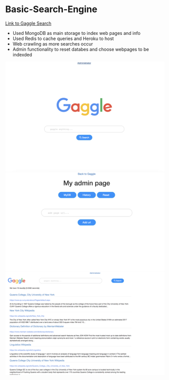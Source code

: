 # Basic-Search-Engine
  <a href=https://gaggle-search.herokuapp.com/>Link to Gaggle Search</a>
- Used MongoDB as main storage to index web pages and info
- Used Redis to cache queries and Heroku to host 
- Web crawling as more searches occur
- Admin functionality to reset databes and choose webpages to be indexded

<img src="Screen Shot 2018-12-10 at 10.22.51 PM.png"/>
<img src="Screen Shot 2018-12-10 at 10.23.10 PM.png"/>
<img src="Screen Shot 2018-12-10 at 10.28.15 PM.png"/>

